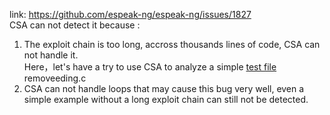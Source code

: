link: https://github.com/espeak-ng/espeak-ng/issues/1827
<br/>CSA can not detect it because :<br/>
1. The exploit chain is too long, accross thousands lines of code, CSA can not handle it.<br/>
   Here，let's have a try to use CSA to analyze a simple [test file](removeending.c) removeeding.c
3. CSA can not handle loops that may cause this bug very well, even a simple example without a long exploit chain can still not be detected.
